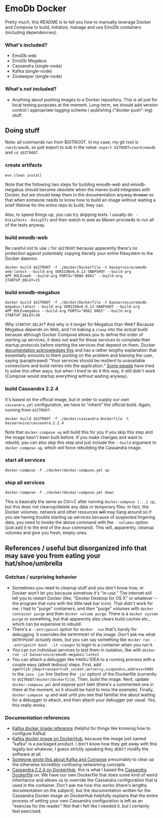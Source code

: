 # EmoDb Docker

Pretty much, this README is to tell you how to manually leverage Docker and Compose to build, initialize, manage and use EmoDb containers (including dependencies).

### What's included?

- EmoDb web
- EmoDb Megabus
- Cassandra (single-node)
- Kafka (single-node)
- Zookeeper (single-node)

### What's _not_ included?

- Anything about pushing images to a Docker repository. This is all just for local testing purposes at the moment. Long-term, we should add version control / appropriate tagging scheme / publishing ("docker push"-ing) stuff.

## Doing stuff

Note: all commands run from $GITROOT. In my case, my git root is `/work/emodb`, so just export to sub in the value: `export GITROOT=/work/emodb` and `cd $GITROOT`.

### create artifacts

    mvn clean install

Note that the following two steps for building emodb-web and emodb-megabus should become obsolete when the maven build integrates with Docker, _but_ we should keep them in the documentation anyway ~~in case~~ so that when someone needs to know how to build an image without waiting a brief lifetime for the entire repo to build, they can.

Also, to speed things up, you can try skipping tests. I usually do ` -DskipTests -DskipITs` and then watch in awe as Maven proceeds to run all of the tests anyway.

### build emodb-web

Be careful not to use `/` for `$GITROOT` because apparently there's no protection against potentially copying literally your entire filesystem to the Docker daemon.

    docker build $GITROOT -f ./docker/Dockerfile -t bazaarvoice/emodb-web:latest --build-arg VERSION=6.0.12-SNAPSHOT --build-arg APP_ROLE=web --build-arg PORTS="8080 8081" --build-arg STARTUP_DELAY=15

### build emodb-megabus

    docker build $GITROOT -f ./docker/Dockerfile -t bazaarvoice/emodb-megabus:latest --build-arg VERSION=6.0.12-SNAPSHOT --build-arg APP_ROLE=megabus --build-arg PORTS="8082 8083" --build-arg STARTUP_DELAY=30

Why `STARTUP_DELAY`? And why is it longer for Megabus than Web? Because Megabus depends on Web, and I'm baking a `sleep` into the _actual build_ because although Docker Compose allows you to define the order of starting up services, it does _not wait_ for those services to complete their startup protocols before starting the services that depend on them. Docker [documentation acknowledges this](https://docs.docker.com/compose/startup-order/) and has a rather lengthy explanation that essentially amounts to them punting on the problem and blaming the user, saying (paraphrased) "Your services should be resilient to unavailable connections and build retries into the application." [Some people](https://8thlight.com/blog/dariusz-pasciak/2016/10/17/docker-compose-wait-for-dependencies.html) have tried to solve this other ways, but when I tried to do it this way, it still didn't work (Compose would startup everything without waiting anyway).

### build Cassandra 2.2.4

It's based on the official image, but in order to supply our own `cassandra.yml` configuration, we have to "inherit" the official build. Again, running from `$GITROOT`:

    docker build $GITROOT -f ./docker/cassandra-Dockerfile -t bazaarvoice/cassandra:2.2.4

Note that `docker-compose up` will build this for you if you skip this step and  the image hasn't been built before. If you make changes and want to rebuild, you can also skip this step and just include  the `--build` argument to `docker-compose up`, which will force rebuilding the Cassandra image.

### start all services

    docker-compose -f ./docker/docker-compose.yml up

### stop all services

    docker-compose -f ./docker/docker-compose.yml down

This is basically the same as Ctrl+C after running `docker-compose [...] up`, _but_ this does not cleanup/delete any data or temporary files. In fact, the Docker volumes, network and other resources ~~will~~ may hang around so if you are having trouble starting up services because of suspected lingering  data, you need to invoke the above command with the  `--volumes` option (just add it  to the end of the `down` command). This will, apparently, cleanup volumes and give you fresh, empty ones.

## References / useful but disorganized info that may save you from eating your hat/shoe/umbrella

### Gotchas / surprising behavior

- Sometimes you need to cleanup stuff and you don't know how, or Docker won't let you because somehow it's "in-use." The internet will tell you to restart Docker (like, "Docker Desktop for OS X" or whatever -- the program that runs with the little task bar icon). That didn't work for me. I had to "purge" containers, and _then_ "purge" volumes with `docker container purge` and then `docker volume purge`. There is a `docker system purge`  or something, but that apparently also clears  build caches etc., which can be expensive to rebuild.
-  There's  a `--entrypoint` option for `docker  run` that's handy for debugging. It  overrides the `ENTRYPOINT`  of the image.  Don't ask  me what `ENTRYPOINT` _actually_ does, but you can say something like `docker run  --entrypoint bash  -it <image>` to login to a container when  you run it.
- You can run individual services to test them in isolation, like with `docker run -it bazaarvoice/emodb-megabus:latest`
- You can attach a debugger like IntelliJ IDEA to a running process with a couple easy (albeit tedious) steps. First, add `-agentlib:jdwp=transport=dt_socket,server=y,suspend=n,address=5005` to the `java -jar` line (before the `-jar` option) of the Dockerfile (currently in `$GITROOT/docker/Dockerfile`). Then, build the image. Next, update `docker-compose.yml` and expose port `5005` (there's a commented one in there at the moment, so it should be hard to miss the example). Finally, `docker-compose up` and wait until you see that familiar line about waiting for a debugger to attach, and then attach your debugger per usual. Yes, this really works.

### Documentation references

- [Kafka docker image reference](https://docs.confluent.io/current/installation/docker/index.html) (helpful for things like knowing how to configure Kafka)
- [Kafka docker image on DockerHub](https://hub.docker.com/r/confluentinc/cp-kafka), because the image just named "kafka" is a packaged product. I don't know how they get away with this legally but whatever, I guess strictly speaking they didn't modify the software at all.
- [Someone wrote this about Kafka and Compose](https://rmoff.net/2018/08/02/kafka-listeners-explained/) presumably to clear up the otherwise incredibly confusing networking concepts
- [Cassandra 2.2.4 on DockerHub](https://hub.docker.com/_/cassandra), this is what I based the [Cassandra Dockerfile](./cassandra-Dockerfile) on. We have our own Dockerfile that does some kind of weird inheritance and allows us to override the Cassandra configuration that is used in the container. Don't ask me how this works (there's lengthy documentation on the subject), but the documentation written for the Cassandra Docker image on DockerHub helpfully explains that the entire process of setting your own Cassandra configuration is left as an "exercise for the reader." Not that I felt like I needed it, but I certainly feel exercised.
